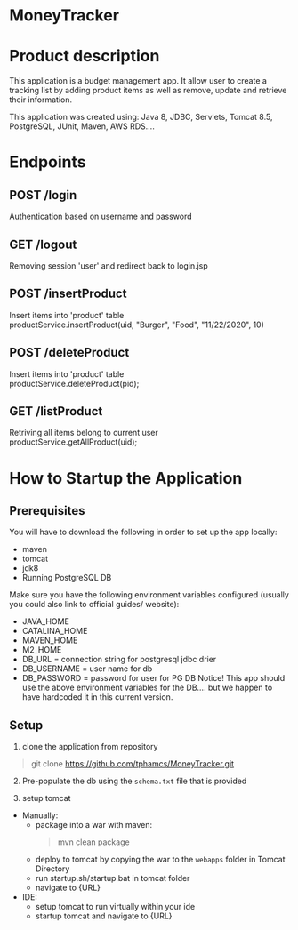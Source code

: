 # MoneyTracker

# Product description
This application is a budget management app. It allow user to create a tracking list by adding product items as well as remove, update and retrieve their information. 

This application was created using: Java 8, JDBC, Servlets, Tomcat 8.5, PostgreSQL, JUnit, Maven, AWS RDS....

# Endpoints

## POST /login
  Authentication based on username and password
  
## GET /logout
  Removing session 'user' and redirect back to login.jsp

## POST /insertProduct
  Insert items into 'product' table  
  productService.insertProduct(uid, "Burger", "Food", "11/22/2020", 10)
  
## POST /deleteProduct
  Insert items into 'product' table  
  productService.deleteProduct(pid);
  
## GET /listProduct
  Retriving all items belong to current user  
  productService.getAllProduct(uid);
  
# How to Startup the Application

## Prerequisites
You will have to download the following in order to set up the app locally:
- maven
- tomcat
- jdk8
- Running PostgreSQL DB

Make sure you have the following environment variables configured (usually you could also link to official guides/ website):
- JAVA_HOME
- CATALINA_HOME
- MAVEN_HOME
- M2_HOME
- DB_URL = connection string for postgresql jdbc drier
- DB_USERNAME = user name for db
- DB_PASSWORD = password for user for PG DB
Notice! This app should use the above environment variables for the DB.... but we happen to have hardcoded it in this current version.

## Setup

1. clone the application from repository

> git clone https://github.com/tphamcs/MoneyTracker.git

2. Pre-populate the db using the `schema.txt` file that is provided

1. setup tomcat

- Manually:
    - package into a war with maven:
        > mvn clean package
    - deploy to tomcat by copying the war to the `webapps` folder in Tomcat Directory
    - run startup.sh/startup.bat in tomcat folder
    - navigate to {URL}
- IDE:
    - setup tomcat to run virtually within your ide
    - startup tomcat and navigate to {URL}
